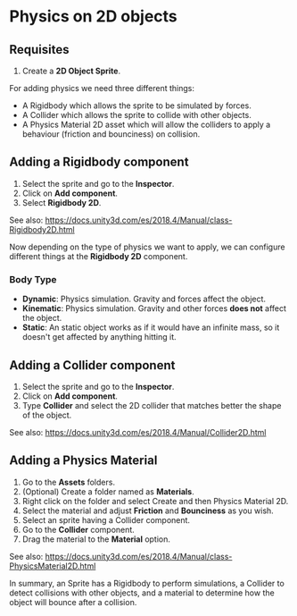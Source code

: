 # Physics on 2D objects

## Requisites

1. Create a **2D Object Sprite**.

For adding physics we need three different things:

- A Rigidbody which allows the sprite to be simulated by forces.
- A Collider which allows the sprite to collide with other objects.
- A Physics Material 2D asset which will allow the colliders to apply a behaviour (friction and bounciness) on collision.

## Adding a Rigidbody component

1. Select the sprite and go to the **Inspector**.
2. Click on **Add component**.
3. Select **Rigidbody 2D**.

See also: https://docs.unity3d.com/es/2018.4/Manual/class-Rigidbody2D.html

Now depending on the type of physics we want to apply, we can configure different things at the **Rigidbody 2D** component.

### Body Type

- **Dynamic**: Physics simulation. Gravity and forces affect the object.
- **Kinematic**: Physics simulation. Gravity and other forces **does not** affect the object.
- **Static**: An static object works as if it would have an infinite mass, so it doesn't get affected by anything hitting it.

## Adding a Collider component

1. Select the sprite and go to the **Inspector**.
2. Click on **Add component**.
3. Type **Collider** and select the 2D collider that matches better the shape of the object.

See also: https://docs.unity3d.com/es/2018.4/Manual/Collider2D.html

## Adding a Physics Material

1. Go to the **Assets** folders.
2. (Optional) Create a folder named as **Materials**.
3. Right click on the folder and select Create and then Physics Material 2D.
4. Select the material and adjust **Friction** and **Bounciness** as you wish.
5. Select an sprite having a Collider component.
6. Go to the **Collider** component.
7. Drag the material to the **Material** option.

See also: https://docs.unity3d.com/es/2018.4/Manual/class-PhysicsMaterial2D.html


In summary, an Sprite has a Rigidbody to perform simulations, a Collider to detect collisions with other objects, and a material to determine how the object will bounce after a collision.
